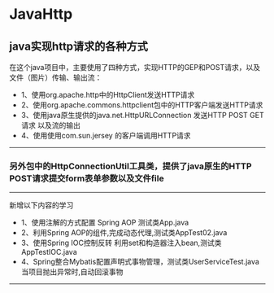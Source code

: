 # JavaHttp
java实现http请求的各种方式
-------------------
在这个java项目中，主要使用了四种方式，实现HTTP的GEP和POST请求，以及文件（图片）传输、输出流：
* 1、使用org.apache.http中的HttpClient发送HTTP请求
* 2、使用org.apache.commons.httpclient包中的HTTP客户端发送HTTP请求
* 3、使用java原生提供的java.net.HttpURLConnection 发送HTTP POST GET请求 以及流的输出 
* 4、使用使用com.sun.jersey 的客户端调用HTTP请求
-------------------
### 另外包中的HttpConnectionUtil工具类，提供了java原生的HTTP POST请求提交form表单参数以及文件file
  
-------------------
新增以下内容的学习
* 1、使用注解的方式配置 Spring AOP 测试类App.java
* 2、利用Spring AOP的组件,完成动态代理,测试类AppTest02.java
* 3、使用Spring IOC控制反转 利用set和构造器注入bean,测试类 AppTestIOC.java
* 4、Spring整合Mybatis配置声明式事物管理，测试类UserServiceTest.java 当项目抛出异常时,自动回滚事物
-------------------